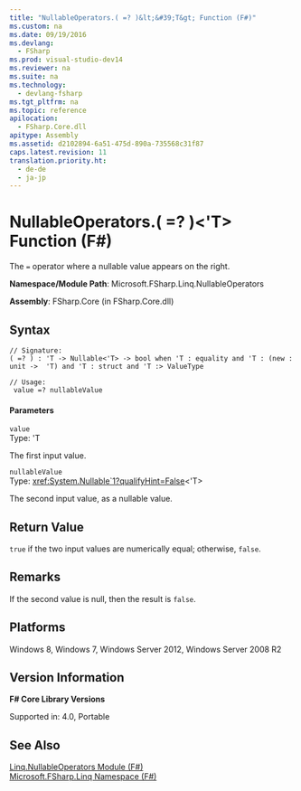 ```yaml
---
title: "NullableOperators.( =? )&lt;&#39;T&gt; Function (F#)"
ms.custom: na
ms.date: 09/19/2016
ms.devlang: 
  - FSharp
ms.prod: visual-studio-dev14
ms.reviewer: na
ms.suite: na
ms.technology: 
  - devlang-fsharp
ms.tgt_pltfrm: na
ms.topic: reference
apilocation: 
  - FSharp.Core.dll
apitype: Assembly
ms.assetid: d2102894-6a51-475d-890a-735568c31f87
caps.latest.revision: 11
translation.priority.ht: 
  - de-de
  - ja-jp
---
```

# NullableOperators.( =? )&lt;&#39;T&gt; Function (F#)
The `=` operator where a nullable value appears on the right.  
  
 **Namespace/Module Path**: Microsoft.FSharp.Linq.NullableOperators  
  
 **Assembly**: FSharp.Core (in FSharp.Core.dll)  
  
## Syntax  
  
```  
// Signature:  
( =? ) : 'T -> Nullable<'T> -> bool when 'T : equality and 'T : (new : unit ->  'T) and 'T : struct and 'T :> ValueType  
  
// Usage:  
 value =? nullableValue   
```  
  
#### Parameters  
 `value`  
 Type: 'T  
  
 The first input value.  
  
 `nullableValue`  
 Type: <xref:System.Nullable`1?qualifyHint=False><'T>  
  
 The second input value, as a nullable value.  
  
## Return Value  
 `true` if the two input values are numerically equal; otherwise, `false`.  
  
## Remarks  
 If the second value is null, then the result is `false`.  
  
## Platforms  
 Windows 8, Windows 7, Windows Server 2012, Windows Server 2008 R2  
  
## Version Information  
 **F# Core Library Versions**  
  
 Supported in: 4.0, Portable  
  
## See Also  
 [Linq.NullableOperators Module (F#)](../vs140/Linq.NullableOperators-Module--F#-.md)   
 [Microsoft.FSharp.Linq Namespace (F#)](../vs140/Microsoft.FSharp.Linq-Namespace--F#-.md)
